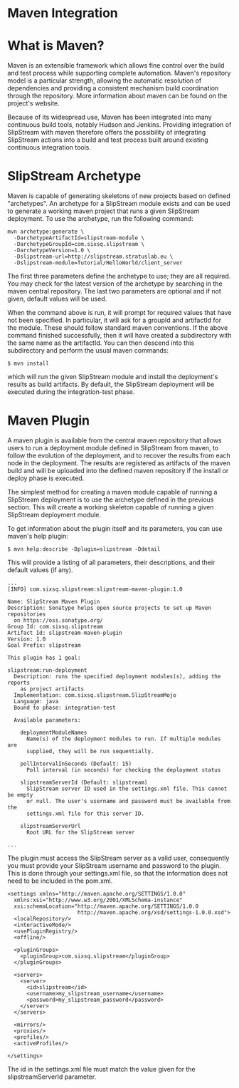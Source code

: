 Maven Integration
=================

What is Maven?
==============

Maven is an extensible framework which allows fine control over the
build and test process while supporting complete automation. Maven's
repository model is a particular strength, allowing the automatic
resolution of dependencies and providing a consistent mechanism build
coordination through the repository. More information about maven can be
found on the project's website.

Because of its widespread use, Maven has been integrated into many
continuous build tools, notably Hudson and Jenkins. Providing
integration of SlipStream with maven therefore offers the possibility of
integrating SlipStream actions into a build and test process built
around existing continuous integration tools.

SlipStream Archetype
====================

Maven is capable of generating skeletons of new projects based on
defined "archetypes". An archetype for a SlipStream module exists and
can be used to generate a working maven project that runs a given
SlipStream deployment. To use the archetype, run the following command:

    mvn archetype:generate \
      -DarchetypeArtifactId=slipstream-module \
      -DarchetypeGroupId=com.sixsq.slipstream \
      -DarchetypeVersion=1.0 \
      -Dslipstream-url=http://slipstream.stratuslab.eu \
      -Dslipstream-module=Tutorial/HelloWorld/client_server 

The first three parameters define the archetype to use; they are all
required. You may check for the latest version of the archetype by
searching in the maven central repository. The last two parameters are
optional and if not given, default values will be used.

When the command above is run, it will prompt for required values that
have not been specified. In particular, it will ask for a groupId and
artifactId for the module. These should follow standard maven
conventions. If the above command finished successfully, then it will
have created a subdirectory with the same name as the artifactId. You
can then descend into this subdirectory and perform the usual maven
commands:

    $ mvn install

which will run the given SlipStream module and install the deployment's
results as build artifacts. By default, the SlipStream deployment will
be executed during the integration-test phase.

Maven Plugin
============

A maven plugin is available from the central maven repository that
allows users to run a deployment module defined in SlipStream from
maven, to follow the evolution of the deployment, and to recover the
results from each node in the deployment. The results are registered as
artifacts of the maven build and will be uploaded into the defined maven
repository if the install or deploy phase is executed.

The simplest method for creating a maven module capable of running a
SlipStream deployment is to use the archetype defined in the previous
section. This will create a working skeleton capable of running a given
SlipStream deployment module.

To get information about the plugin itself and its parameters, you can
use maven's help plugin:

    $ mvn help:describe -Dplugin=slipstream -Ddetail

This will provide a listing of all parameters, their descriptions, and
their default values (if any).

    ...
    [INFO] com.sixsq.slipstream:slipstream-maven-plugin:1.0

    Name: SlipStream Maven Plugin
    Description: Sonatype helps open source projects to set up Maven repositories
      on https://oss.sonatype.org/
    Group Id: com.sixsq.slipstream
    Artifact Id: slipstream-maven-plugin
    Version: 1.0
    Goal Prefix: slipstream

    This plugin has 1 goal:

    slipstream:run-deployment
      Description: runs the specified deployment modules(s), adding the reports
        as project artifacts
      Implementation: com.sixsq.slipstream.SlipStreamMojo
      Language: java
      Bound to phase: integration-test

      Available parameters:

        deploymentModuleNames
          Name(s) of the deployment modules to run. If multiple modules are
          supplied, they will be run sequentially.

        pollIntervalInSeconds (Default: 15)
          Poll interval (in seconds) for checking the deployment status

        slipstreamServerId (Default: slipstream)
          SlipStream server ID used in the settings.xml file. This cannot be empty
          or null. The user's username and password must be available from the
          settings.xml file for this server ID.

        slipstreamServerUrl
          Root URL for the SlipStream server

    ...

The plugin must access the SlipStream server as a valid user,
consequently you must provide your SlipStream username and password to
the plugin. This is done through your settings.xml file, so that the
information does not need to be included in the pom.xml.

    <settings xmlns="http://maven.apache.org/SETTINGS/1.0.0"
      xmlns:xsi="http://www.w3.org/2001/XMLSchema-instance"
      xsi:schemaLocation="http://maven.apache.org/SETTINGS/1.0.0
                          http://maven.apache.org/xsd/settings-1.0.0.xsd">
      <localRepository/>
      <interactiveMode/>
      <usePluginRegistry/>
      <offline/>

      <pluginGroups>
        <pluginGroup>com.sixsq.slipstream</pluginGroup>
      </pluginGroups>

      <servers>
        <server>
          <id>slipstream</id>
          <username>my_slipstream_username</username>
          <password>my_slipstream_password</password>
        </server>
      </servers>

      <mirrors/>
      <proxies/>
      <profiles/>
      <activeProfiles/>

    </settings>

The id in the settings.xml file must match the value given for the
slipstreamServerId parameter.

